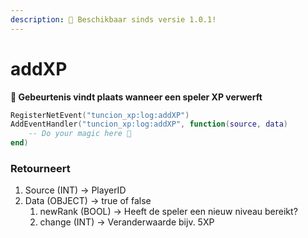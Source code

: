 ```yaml
---
description: 🔧 Beschikbaar sinds versie 1.0.1!
---
```


# addXP

**📢 Gebeurtenis vindt plaats wanneer een speler XP verwerft**

```lua
RegisterNetEvent("tuncion_xp:log:addXP")
AddEventHandler("tuncion_xp:log:addXP", function(source, data)
    -- Do your magic here 💫
end)
```

### Retourneert

1. Source <span className="color-blue">(INT)</span> <span className="color-orange">-> PlayerID</span>
2. Data <span className="color-blue">(OBJECT)</span> <span className="color-orange">-> true of false</span>
   1. newRank <span className="color-blue">(BOOL)</span> <span className="color-orange">-> Heeft de speler een nieuw niveau bereikt?</span>
   2. change <span className="color-blue">(INT)</span> <span className="color-orange">-> Veranderwaarde bijv. 5XP</span>